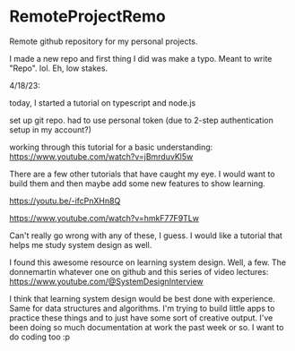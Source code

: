 # RemoteProjectRemo
Remote github repository for my personal projects.

I made a new repo and first thing I did was make a typo. Meant to write "Repo". lol. Eh, low stakes. 

4/18/23:

today, I started a tutorial on typescript and node.js

set up git repo. had to use personal token (due to 2-step authentication setup in my account?)

working through this tutorial for a basic understanding: https://www.youtube.com/watch?v=jBmrduvKl5w

There are a few other tutorials that have caught my eye. I would want to build them and then maybe add some new features to show learning. 

https://youtu.be/-ifcPnXHn8Q

https://www.youtube.com/watch?v=hmkF77F9TLw

Can't really go wrong with any of these, I guess. I would like a tutorial that helps me study system design as well. 

I found this awesome resource on learning system design. Well, a few. The donnemartin whatever one on github and this series of video lectures: 
https://www.youtube.com/@SystemDesignInterview

I think that learning system design would be best done with experience. Same for data structures and algorithms. I'm trying to build little apps to practice these things and to just have some sort of creative output. I've been doing so much documentation at work the past week or so. I want to do coding too :p
